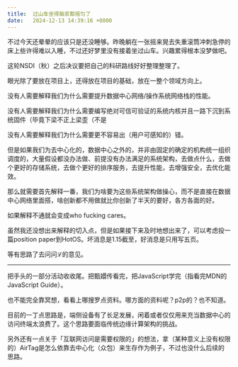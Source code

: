 ```yaml
---
title:  过山车坐得脑浆都摇匀了
date:   2024-12-13 14:39:16 +0800
---
```


不过今天还晕晕的应该只是还没睡够。昨晚躺在一张摇来晃去失重滚筒冲刺急停的床上些许得难以入睡，不过还好梦里没有接着坐过山车。兴趣累得根本没梦做吧。

这轮NSDI（秋）之后决议要把自己的科研路线好好整理整理了。

眼光除了要放在项目上，还得放在项目的基础，放在一整个领域方向上。

没有人需要解释我们为什么需要提升数据中心网络/操作系统网络栈的性能。

没有人需要解释我们为什么需要编写绝对可信可验证的系统内核并且一路下沉到系统固件（毕竟下梁不正上梁歪（不是

没有人需要解释我们为什么需要更不容易出（用户可感知的）错。

但是如果我们为去中心化的，数据中心之外的，并非由固定的确定的机构统一组织调度的，大量假设都没办法做、前提没有办法满足的系统架构，去做点什么，去做个更好的存储系统，去做个更好的排序服务，去提升性能，去增强安全，去优化能效。

那么就需要首先解释一番，我们为啥要为这些系统架构做操心，而不是直接在数据中心网络里面搭，啥创新都不用做就比你创新了半天的要好，各方各面的好。

如果解释不通就会变成who fucking cares。

虽然我还没想出来解释的切入点，但是如果接下来及时地想出来了，可以考虑投一篇position paper到HotOS。坏消息是1.15截至，好消息是只用写五页。

等有思路了去问问ℒ的意见。

----

把手头的一部分活动收收尾。把甄嬛传看完，把JavaScript学完（指看完MDN的JavaScript Guide）。

也不能完全靠冥想，看看上哪搜罗点资料。哪方面的资料呢？p2p的？也不知道。

目前的一丁点思路是，端侧设备有了长足发展，闲着或者仅仅用来充当数据中心的访问终端太浪费了。这个思路要面临传统边缘计算架构的挑战。

另外还有一点关于「互联网访问是需要权限的」的想法，拿（某种意义上没有权限的）AirTag是怎么依靠去中心化（众包）来生存作为例子，不过也没什么后续的思路。
